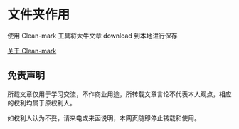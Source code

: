 # 文件夹作用

使用 Clean-mark 工具将大牛文章 download 到本地进行保存

[关于 Clean-mark ](../01--知识体系/099--实用工具/Clean-mark.md)

## 免责声明

所载文章仅用于学习交流，不作商业用途，所转载文章言论不代表本人观点，相应的权利均属于原权利人。

如权利人认为不妥，请来电或来函说明，本网页随即停止转载和使用。
